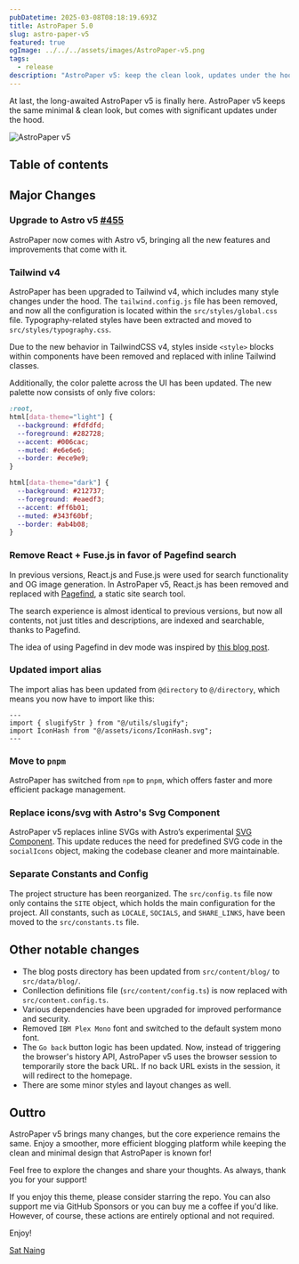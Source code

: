 ```yaml
---
pubDatetime: 2025-03-08T08:18:19.693Z
title: AstroPaper 5.0
slug: astro-paper-v5
featured: true
ogImage: ../../../assets/images/AstroPaper-v5.png
tags:
  - release
description: "AstroPaper v5: keep the clean look, updates under the hood."
---
```


At last, the long-awaited AstroPaper v5 is finally here. AstroPaper v5 keeps the same minimal & clean look, but comes with significant updates under the hood.

![AstroPaper v5](@/assets/images/AstroPaper-v5.png)

## Table of contents

## Major Changes

### Upgrade to Astro v5 [#455](https://github.com/satnaing/astro-paper/pull/455)

AstroPaper now comes with Astro v5, bringing all the new features and improvements that come with it.

### Tailwind v4

AstroPaper has been upgraded to Tailwind v4, which includes many style changes under the hood. The `tailwind.config.js` file has been removed, and now all the configuration is located within the `src/styles/global.css` file. Typography-related styles have been extracted and moved to `src/styles/typography.css`.

Due to the new behavior in TailwindCSS v4, styles inside `<style>` blocks within components have been removed and replaced with inline Tailwind classes.

Additionally, the color palette across the UI has been updated. The new palette now consists of only five colors:

```css
:root,
html[data-theme="light"] {
  --background: #fdfdfd;
  --foreground: #282728;
  --accent: #006cac;
  --muted: #e6e6e6;
  --border: #ece9e9;
}

html[data-theme="dark"] {
  --background: #212737;
  --foreground: #eaedf3;
  --accent: #ff6b01;
  --muted: #343f60bf;
  --border: #ab4b08;
}
```

### Remove React + Fuse.js in favor of Pagefind search

In previous versions, React.js and Fuse.js were used for search functionality and OG image generation. In AstroPaper v5, React.js has been removed and replaced with [Pagefind](https://pagefind.app/), a static site search tool.

The search experience is almost identical to previous versions, but now all contents, not just titles and descriptions, are indexed and searchable, thanks to Pagefind.

The idea of using Pagefind in dev mode was inspired by [this blog post](https://chrispennington.blog/blog/pagefind-static-search-for-astro-sites/).

### Updated import alias

The import alias has been updated from `@directory` to `@/directory`, which means you now have to import like this:

```astro
---
import { slugifyStr } from "@/utils/slugify";
import IconHash from "@/assets/icons/IconHash.svg";
---
```

### Move to `pnpm`

AstroPaper has switched from `npm` to `pnpm`, which offers faster and more efficient package management.

### Replace icons/svg with Astro's Svg Component

AstroPaper v5 replaces inline SVGs with Astro’s experimental [SVG Component](https://docs.astro.build/en/reference/experimental-flags/svg/). This update reduces the need for predefined SVG code in the `socialIcons` object, making the codebase cleaner and more maintainable.

### Separate Constants and Config

The project structure has been reorganized. The `src/config.ts` file now only contains the `SITE` object, which holds the main configuration for the project. All constants, such as `LOCALE`, `SOCIALS`, and `SHARE_LINKS`, have been moved to the `src/constants.ts` file.

## Other notable changes

- The blog posts directory has been updated from `src/content/blog/` to `src/data/blog/`.
- Conllection definitions file (`src/content/config.ts`) is now replaced with `src/content.config.ts`.
- Various dependencies have been upgraded for improved performance and security.
- Removed `IBM Plex Mono` font and switched to the default system mono font.
- The `Go back` button logic has been updated. Now, instead of triggering the browser's history API, AstroPaper v5 uses the browser session to temporarily store the back URL. If no back URL exists in the session, it will redirect to the homepage.
- There are some minor styles and layout changes as well.

## Outtro

AstroPaper v5 brings many changes, but the core experience remains the same. Enjoy a smoother, more efficient blogging platform while keeping the clean and minimal design that AstroPaper is known for!

Feel free to explore the changes and share your thoughts. As always, thank you for your support!

If you enjoy this theme, please consider starring the repo. You can also support me via GitHub Sponsors or you can buy me a coffee if you'd like. However, of course, these actions are entirely optional and not required.

Enjoy!

[Sat Naing](https://satnaing.dev/)
